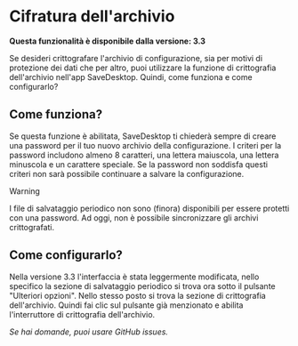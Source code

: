 # Cifratura dell'archivio
**Questa funzionalità è disponibile dalla versione: 3.3**

Se desideri crittografare l'archivio di configurazione, sia per motivi di protezione dei dati che per altro, puoi utilizzare la funzione di crittografia dell'archivio nell'app SaveDesktop. Quindi, come funziona e come configurarlo?

## Come funziona?
Se questa funzione è abilitata, SaveDesktop ti chiederà sempre di creare una password per il tuo nuovo archivio della configurazione. I criteri per la password includono almeno 8 caratteri, una lettera maiuscola, una lettera minuscola e un carattere speciale. Se la password non soddisfa questi criteri non sarà possibile continuare a salvare la configurazione.

> [!WARNING]    
> I file di salvataggio periodico non sono (finora) disponibili per essere protetti con una password. Ad oggi, non è possibile sincronizzare gli archivi crittografati.

## Come configurarlo?
Nella versione 3.3 l'interfaccia è stata leggermente modificata, nello specifico la sezione di salvataggio periodico si trova ora sotto il pulsante "Ulteriori opzioni". Nello stesso posto si trova la sezione di crittografia dell'archivio. Quindi fai clic sul pulsante già menzionato e abilita l'interruttore di crittografia dell'archivio.

_Se hai domande, puoi usare GitHub issues._

